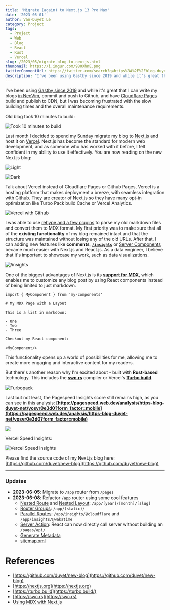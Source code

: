 ```yaml
---
title: 'Migrate (again) to Next.js 13 Pro Max'
date: '2023-05-01'
author: Van-Duyet Le
category: Project
tags:
  - Project
  - Web
  - Blog
  - React
  - Rust
  - Vercel
slug: /2023/05/migrate-blog-to-nextjs.html
thumbnail: https://i.imgur.com/980XhnE.png
twitterCommentUrl: https://twitter.com/search?q=https%3A%2F%2Fblog.duyet.net%2F2023%2F05%2Fmigrate-blog-to-nextjs.html
description: "I've been using Gastby since 2019 and while it's great that I can write my blogs in NeoVim, commit and push to Github, and have Cloudflare Pages build and publish to CDN, but I was becoming frustrated with the slow building times and the overall maintenance requirements."
---
```


I've been using [Gastby since 2019](/2019/08/migrate-blogger-to-gatsby) and while it's great that I can write my blogs [in NeoVim](/2021/06/neovim.html), commit and push to Github, and have [Cloudflare Pages](/2021/05/migrate-to-cloudflare-pages.html) build and publish to CDN, but I was becoming frustrated with the slow building times and the overall maintenance requirements.

Old blog took 10 minutes to build:

![Took 10 minutes to build](/media/2023/05/migrate-blog-to-nextjs/migrate-blog-to-nextjs-cloudflare.png)

Last month I decided to spend my Sunday migrate my blog to [Next.js](https://nextjs.org) and host it on [Vercel](https://vercel.com).
Next.js has become the standard for modern web development, and as someone who has worked with it before, I felt confident in my ability to use it effectively. You are now reading on the new Next.js blog:

![Light](/media/2023/05/migrate-blog-to-nextjs/new-blog-light.png)

![Dark](/media/2023/05/migrate-blog-to-nextjs/new-blog-dark.png)

Talk about Vercel instead of Cloudflare Pages or Github Pages,
Vercel is a hosting platform that makes deployment a breeze, with seamless integration with Github.
They are creator of Next.js so they have many opt-in optimization like Turbo Pack build Cache or Vercel Analytics.

![Vercel with Github](/media/2023/05/migrate-blog-to-nextjs/migrate-blog-to-nextjs.png)

I was able to use [rehype and a few plugins](https://github.com/duyet/new-blog/blob/master/lib/markdownToHtml.ts) to parse my old markdown files and convert them to MDX format. My first priority was to make sure that all of the **existing functionality** of my blog remained intact and that the structure was maintained without losing any of the old URLs. After that, I can adding new features like **comments**, **[`/insights`](https://blog.duyet.net/insights)** or [Server Components](https://nextjs.org/docs/getting-started/react-essentials#server-components) became much easier with Next.js and React.js. As a data engineer, I believe that it's important to showcase my work, such as data visualizations.

![/insights](/media/2023/05/migrate-blog-to-nextjs/insights.png)

One of the biggest advantages of Next.js is its **[support for MDX](https://nextjs.org/docs/advanced-features/using-mdx)**, which enables me to customize any blog post by using React components instead of being limited to just markdown.

```tsx
import { MyComponent } from 'my-components'

# My MDX Page with a Layout

This is a list in markdown:

- One
- Two
- Three

Checkout my React component:

<MyComponent/>
```

This functionality opens up a world of possibilities for me, allowing me to create more engaging and interactive content for my readers.

But there's another reason why I'm excited about - built with **Rust-based** technology. This includes the [**swc.rs**](https://swc.rs/) compiler or Vercel's **[Turbo build](https://turbo.build/)**.

![Turbopack](/media/2023/05/migrate-blog-to-nextjs/migrate-blog-to-nextjs-1.png)

Last but not least, the Pagespeed Insights score still remains high, as you can see in this analysis: **[https://pagespeed.web.dev/analysis/https-blog-duyet-net/yosvr0e3d0?form_factor=mobile](https://pagespeed.web.dev/analysis/https-blog-duyet-net/yosvr0e3d0?form_factor=mobile)**

![](/media/2023/05/migrate-blog-to-nextjs/migrate-blog-to-nextjs-2.png)

Vercel Speed Insights:

![Vercel Speed Insights](/media/2023/05/migrate-blog-to-nextjs/migrate-blog-to-nextjs-3.png)

Please find the source code of my Next.js blog here: [https://github.com/duyet/new-blog](https://github.com/duyet/new-blog)

---

### Updates

- **2023-06-05**: Migrate to `/app` router from `/pages`
- **2023-06-08**: Refactor `/app` router using some cool features
    - [Nested Route](https://nextjs.org/docs/app/building-your-application/routing/defining-routes) and [Nested Layout](https://nextjs.org/docs/app/building-your-application/routing/pages-and-layouts#nesting-layouts): `/app/[year]/[month]/[slug]`
    - [Router Groups](https://nextjs.org/docs/app/building-your-application/routing/route-groups): `/app/(static)/`
    - [Parallel Routes](https://nextjs.org/docs/app/building-your-application/routing/parallel-routes): `/app/insights/@cloudflare` and `/app/insights/@wakatime`
    - [Server Action](https://nextjs.org/docs/app/building-your-application/data-fetching/server-actions): React can now directly call server without building an `/pages/api/`
    - [Generate Metadata](https://nextjs.org/docs/app/building-your-application/optimizing/metadata)
    - [sitemap.xml](https://nextjs.org/docs/app/api-reference/file-conventions/metadata/sitemap)

# References

- [https://github.com/duyet/new-blog](https://github.com/duyet/new-blog)
- [https://nextjs.org](https://nextjs.org)
- [https://turbo.build](https://turbo.build/)
- [https://swc.rs](https://swc.rs)
- [Using MDX with Next.js](https://nextjs.org/docs/advanced-features/using-mdx)

